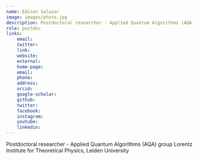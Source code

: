 ```yaml
---
name: Edison Salazar
image: images/photo.jpg
description: Postdoctoral researcher - Applied Quantum Algorithms (AQA) group Lorentz Institute for Theoretical Physics, Leiden University
role: postdoc
links:
    email: 
    twitter: 
    link:
    website:
    external:
    home-page:
    email:
    phone:
    address:
    orcid:
    google-scholar:
    github:
    twitter:
    facebook:
    instagram:
    youtube:
    linkedin:
---
```


Postdoctoral researcher - Applied Quantum Algorithms (AQA) group
Lorentz Institute for Theoretical Physics, Leiden University
